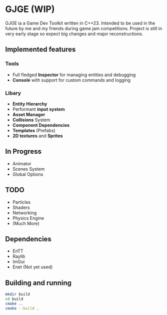# GJGE (WIP)

GJGE ia a Game Dev Toolkit written in C++23. Intended to be used in the future by me and my friends during game jam competitions. Project is still in very early stage so expect big changes and major reconstructions.

## Implemented features
### Tools
- Full fledged **Inspector** for managing entities and debugging
- **Console** with support for custom commands and logging

### Libary 
- **Entity Hierarchy**
- Performant **input system**
- **Asset Manager**
- **Collisions** System
- **Component Dependencies**
- **Templates** (Prefabs)
- **2D textures** and **Sprites**

## In Progress
- Animator
- Scenes System
- Global Options

## TODO
- Particles
- Shaders
- Networking
- Physics Engine
- (Much More)

## Dependencies
- EnTT
- Raylib
- ImGui
- Enet (Not yet used)

## Building and running 
```bash
mkdir build
cd build
cmake ..
cmake --build .
```

